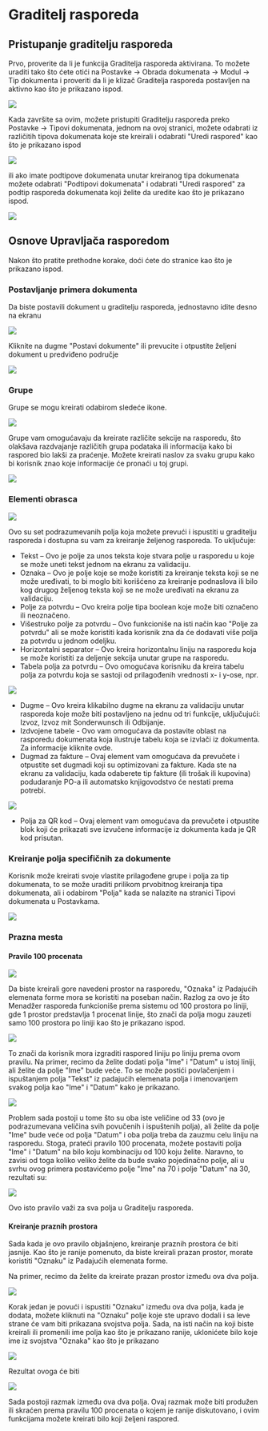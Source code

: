 # Graditelj rasporeda

## **Pristupanje graditelju rasporeda**

Prvo, proverite da li je funkcija Graditelja rasporeda aktivirana. To možete uraditi tako što ćete otići na Postavke → Obrada dokumenata → Modul → Tip dokumenta i proveriti da li je klizač Graditelja rasporeda postavljen na aktivno kao što je prikazano ispod.

![](https://lh7-us.googleusercontent.com/I0VvFiFftKLoCB47jCAoosfTyqIQgXBoggMFp1QAeIj9xW4yiiIzyk5eIEHZ7duA251Yc4\_ArUKA8e-LjDht13bckAnkAOHOvl1p5k1-Qj\_UkEp2cSZwxHz\_PXe8IQ4\_jglzCtjAJg5pd9m\_hNZEhXA)

Kada završite sa ovim, možete pristupiti Graditelju rasporeda preko Postavke → Tipovi dokumenata, jednom na ovoj stranici, možete odabrati iz različitih tipova dokumenata koje ste kreirali i odabrati "Uredi raspored" kao što je prikazano ispod

![](https://lh7-us.googleusercontent.com/WMD8M0qugnc64ZuyLuEYH5P63qk-Vo86useg32-QyOsP63FJA\_Xh7UzwlwmUR3K9oTd19aXexSitZqQLVEKo26-i8hYWUS9CChzwAS8TgbWoqweFucJcNIgKBruzSd0mxn8zrh9i46lPxKMNDh-YEJ8)

ili ako imate podtipove dokumenata unutar kreiranog tipa dokumenata možete odabrati "Podtipovi dokumenata" i odabrati "Uredi raspored" za podtip rasporeda dokumenata koji želite da uredite kao što je prikazano ispod.

![](https://lh7-us.googleusercontent.com/KfmM8wMGnn5tzXRxF1yT0Efm7X6v0kYeGzgNG3RihERh\_P71tjEVkJh4POMwgqnsCBoE736xI7oHkmpYNUbtAShhE-wAHsnLuxljDtmhGQUyljF\_PmOF2y6c0gIdIk\_jUD3sVNsq5viT2sb236OBYSA)

## **Osnove Upravljača rasporedom**

Nakon što pratite prethodne korake, doći ćete do stranice kao što je prikazano ispod.

### **Postavljanje primera dokumenta**

Da biste postavili dokument u graditelju rasporeda, jednostavno idite desno na ekranu

![](https://lh7-us.googleusercontent.com/I99BkFDTOloyKwwc0P8O3wf8FbKL3B5Zn5i3GfeRKSSkBdelQ\_HNfI2oJzaXQUi\_UU6R5Vr7jrgcAxIrDmmTKWgTZx90J7izOX0oczWt\_\_qt9VmD1HqafZvqH8vb7xnZMR1m5pjwzsbcnalErYo6dIc)

Kliknite na dugme "Postavi dokumente" ili prevucite i otpustite željeni dokument u predviđeno područje

![](https://lh7-us.googleusercontent.com/GHqGYqvwFvN3z2ojFz\_i7ZLlZhy-A3vsKUmmzOC0NMkPd2-f6\_t\_0USF66W-N3XRqHlmx06QNSQ7U-VTPQPKWdzOhoNcN7LlMk45sKVC6bWN1O92G0r4dKyHQLlgmGZiINYjZ9vZnt89\_BjgzbON2MI)

### **Grupe**

Grupe se mogu kreirati odabirom sledeće ikone.

![](https://lh7-us.googleusercontent.com/eb4jnCmezPFKPwgUisJKvicBqMWuGHW69WIFdtpmQiY-\_78VWmMyMD4TqKMJXwjH1XDnS5RXX0DsJ2\_ur\_GG62L4F7OEzkLrpgwUkiuQjZQPJqQoHIBj6WM33zY0AkYXhI3mKLjZetbEQ2AlhPJ8KV8)

Grupe vam omogućavaju da kreirate različite sekcije na rasporedu, što olakšava razdvajanje različitih grupa podataka ili informacija kako bi raspored bio lakši za praćenje. Možete kreirati naslov za svaku grupu kako bi korisnik znao koje informacije će pronaći u toj grupi.

![](https://lh7-us.googleusercontent.com/lWqIEC-TCOp4rKytTbhn2fYWY618\_Yra2mjWHA9oMyWPqHXA5JKCLoZoEtM8xQHAkn4HFNTPYpbMePUYnQhQGL0KmgBfTEDWPDAMy7PjZinZl2s\_kHQlsLAGjYbzSINWTme3qRO9tHLcpVaDVvS\_8F4)

### **Elementi obrasca**

![](https://lh7-us.googleusercontent.com/OFBRSGdol7loocu5uGVe4Q8URMDojvXTN0xj3TCgL-jb-wUgt1fjEqfXCyMPz\_HNh94LVVmg6ifQDhxvlQsgbbChRfrw2Ohx4ICOUwHix3iiAFY9hI3BPGBfcNABiHLhgXQJVZmGvEO\_niVWkIXz\_6g)

Ovo su set podrazumevanih polja koja možete prevući i ispustiti u graditelju rasporeda i dostupna su vam za kreiranje željenog rasporeda. To uključuje:

* Tekst – Ovo je polje za unos teksta koje stvara polje u rasporedu u koje se može uneti tekst jednom na ekranu za validaciju.
* Oznaka – Ovo je polje koje se može koristiti za kreiranje teksta koji se ne može uređivati, to bi moglo biti korišćeno za kreiranje podnaslova ili bilo kog drugog željenog teksta koji se ne može uređivati na ekranu za validaciju.
* Polje za potvrdu – Ovo kreira polje tipa boolean koje može biti označeno ili neoznačeno.
* Višestruko polje za potvrdu – Ovo funkcioniše na isti način kao "Polje za potvrdu" ali se može koristiti kada korisnik zna da će dodavati više polja za potvrdu u jednom odeljku.
* Horizontalni separator – Ovo kreira horizontalnu liniju na rasporedu koja se može koristiti za deljenje sekcija unutar grupe na rasporedu.
* Tabela polja za potvrdu – Ovo omogućava korisniku da kreira tabelu polja za potvrdu koja se sastoji od prilagođenih vrednosti x- i y-ose, npr.

![](https://lh7-us.googleusercontent.com/lMZU68H4i8ELjgenpcNXeNhJ9iwzTWGRkjNMEdV3rqdGwnaRZ\_tvG9mbx2ogXQ2hMciGSp-9m1c5KS9VwGJWzuxcRiaioVDSLTLvh-csHUho4aX25LXrtjhGSfK6yTukufwrjQvZR-JliuhiaPCCxpw)

* Dugme – Ovo kreira klikabilno dugme na ekranu za validaciju unutar rasporeda koje može biti postavljeno na jednu od tri funkcije, uključujući: Izvoz, Izvoz mit Sonderwunsch ili Odbijanje.
* Izdvojene tabele - Ovo vam omogućava da postavite oblast na rasporedu dokumenata koja ilustruje tabelu koja se izvlači iz dokumenta. Za informacije kliknite ovde.
* Dugmad za fakture – Ovaj element vam omogućava da prevučete i otpustite set dugmadi koji su optimizovani za fakture. Kada ste na ekranu za validaciju, kada odaberete tip fakture (ili trošak ili kupovina) podudaranje PO-a ili automatsko knjigovodstvo će nestati prema potrebi.

![](https://lh7-us.googleusercontent.com/-w5iTr9b\_pcc6Y39osFmuzKQGRa\_e4tAXvQOn1zN8T4HwcuTs\_FP9mFPAJJeABvYKTyiQr3xZALsRgueIDksbswhnY-E9ioT1AIaf8xwAblBckX1f8xzi5v9mLxBRRUZoViDntKK6Nd5fy5sd5Bq5LU)

* Polja za QR kod – Ovaj element vam omogućava da prevučete i otpustite blok koji će prikazati sve izvučene informacije iz dokumenta kada je QR kod prisutan.
### **Kreiranje polja specifičnih za dokumente**

Korisnik može kreirati svoje vlastite prilagođene grupe i polja za tip dokumenata, to se može uraditi prilikom prvobitnog kreiranja tipa dokumenata, ali i odabirom "Polja" kada se nalazite na stranici Tipovi dokumenata u Postavkama.

![](https://lh7-us.googleusercontent.com/N9i3KnGyXATf5jLVbPQGiPEG9rlz6WqHJ5c8FZnpw3EwmaMnl2cQhMwhug3d-A82caOS6Nxc7LgAVLMtBL404hKR7i39u2RfwzCnohqn1\_mbkMtjzNKThnjGu2ivaFNqKDuobzA6kUdD8gGiQ\_zs3z8)

### **Prazna mesta**

#### **Pravilo 100 procenata**

![](https://lh7-us.googleusercontent.com/TwNA3gZrgzhSvZrZOGywGYz92fRkUtjIsr6sDCxEzYgWcfJ9kXuzJKkqNiFyp3H5XXoqUz76TzZ72r86YY\_O3Vw\_rvDKczD\_hdMOIQOFWORr2bo8pGunrAtUklJ1ye7KEQJEjRNqNUNCnXM0boIICUA)

Da biste kreirali gore navedeni prostor na rasporedu, "Oznaka" iz Padajućih elemenata forme mora se koristiti na poseban način. Razlog za ovo je što Menadžer rasporeda funkcioniše prema sistemu od 100 prostora po liniji, gde 1 prostor predstavlja 1 procenat linije, što znači da polja mogu zauzeti samo 100 prostora po liniji kao što je prikazano ispod.

![](https://lh7-us.googleusercontent.com/YTqddzVQPWRuP5ylV6NnMc-KnEgCY0ZxZ8zn0In5d5dOxaWnwGDi4N2qohbobLNphLfVD61sMUE5QlmXJZ3e0tP7Y8no\_wVRy9WTF0nWIN5Tg3t-zLJhs9M-kVYPFV3CyerRZZoK-iMXLmKGcuSY\_Nw)

To znači da korisnik mora izgraditi raspored liniju po liniju prema ovom pravilu. Na primer, recimo da želite dodati polja "Ime" i "Datum" u istoj liniji, ali želite da polje "Ime" bude veće. To se može postići povlačenjem i ispuštanjem polja "Tekst" iz padajućih elemenata polja i imenovanjem svakog polja kao "Ime" i "Datum" kako je prikazano.

![](https://lh7-us.googleusercontent.com/2ru3pj0iD3V6ADqYBjeQPqDT3uvTH\_Al2MV0gpUUQ9MpX0TSFtnjYL6JN0YOkBk9afx2q2YcMo4gWE2jItUAGSEfX79O\_6sFgKwP5FGa98SwzgjGgee1G-2aO6NyqZusf27SbJoWoHmzu51Hx25kVmM)

Problem sada postoji u tome što su oba iste veličine od 33 (ovo je podrazumevana veličina svih povučenih i ispuštenih polja), ali želite da polje "Ime" bude veće od polja "Datum" i oba polja treba da zauzmu celu liniju na rasporedu. Stoga, prateći pravilo 100 procenata, možete postaviti polja "Ime" i "Datum" na bilo koju kombinaciju od 100 koju želite. Naravno, to zavisi od toga koliko veliko želite da bude svako pojedinačno polje, ali u svrhu ovog primera postavićemo polje "Ime" na 70 i polje "Datum" na 30, rezultati su:

![](https://lh7-us.googleusercontent.com/m411QblkCfsQWllhX74QpANjuVEv3fgM1Nhg8cJjbkNQGcjym6v0JFHIrKyMOAu-MasQ4KH9ZPaxmqNWfhWmAuL6SOZE030NXebb7ERzYxF99hLJC6oGbM-YXp7bNdZuoTaPmsDt7EjpV5BOiflwA4g)

Ovo isto pravilo važi za sva polja u Graditelju rasporeda.

#### **Kreiranje praznih prostora**

Sada kada je ovo pravilo objašnjeno, kreiranje praznih prostora će biti jasnije. Kao što je ranije pomenuto, da biste kreirali prazan prostor, morate koristiti "Oznaku" iz Padajućih elemenata forme.

Na primer, recimo da želite da kreirate prazan prostor između ova dva polja.

![](https://lh7-us.googleusercontent.com/jOms6aTB3wCmX3L-MiUTrOb\_-q3AiFC3Y75TsHJe8QFLru10H9aZKzbE5MfHPZ0v9fqycQeddNPJp7pnRjv17crkrYUymNA8u9bF-3u9IfR6ru\_duavqrLCQocommljzLA00RXs\_lQA4gDH6l\_QvyTs)

Korak jedan je povući i ispustiti "Oznaku" između ova dva polja, kada je dodata, možete kliknuti na "Oznaku" polje koje ste upravo dodali i sa leve strane će vam biti prikazana svojstva polja. Sada, na isti način na koji biste kreirali ili promenili ime polja kao što je prikazano ranije, uklonićete bilo koje ime iz svojstva "Oznaka" kao što je prikazano

![](https://lh7-us.googleusercontent.com/0Mma4wYIIfAkOyRIFLZtjug7pbWltfaiPm3r\_WgbP5fCgKe2BGD6Qf5YJ5Ns7fBBTRfJ68NlOtmOQrvcOvjyWGxk9v\_XmDj-8moEQhcDUugh\_VO5DdrJLYYV08ftr8YdhuhEM0otWs\_ljew18j7XJFQ)

Rezultat ovoga će biti

![](https://lh7-us.googleusercontent.com/-HqoJUAbcHRCletgSg6gcKXpn6zto1Do8I5EmcEmPWL4qUrMREh-wZdhy7ZKtnbuGjypd7p2mjcIu6LbbfdjA3c1liT2reCQXWiP1VAji08eWc\_bbF\_a0Dd82rJRgCuD5yjdlXL\_DNheMcw-fm6pQnA)

Sada postoji razmak između ova dva polja. Ovaj razmak može biti produžen ili skraćen prema pravilu 100 procenata o kojem je ranije diskutovano, i ovim funkcijama možete kreirati bilo koji željeni raspored.
